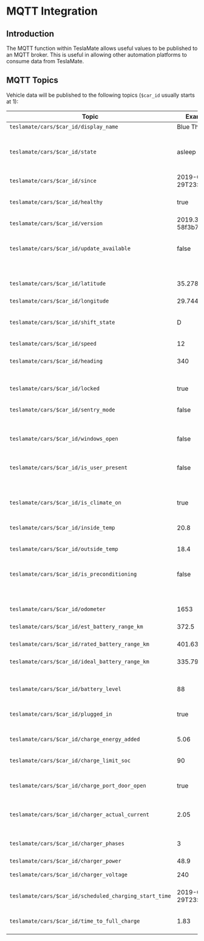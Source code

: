 # MQTT Integration

## Introduction

The MQTT function within TeslaMate allows useful values to be published to an MQTT broker. This is useful in allowing other automation platforms to consume data from TeslaMate.

## MQTT Topics

Vehicle data will be published to the following topics (`$car_id` usually starts at 1):

| Topic                                                  | Example              | Description                                                  |
| ------------------------------------------------------ | -------------------- | ------------------------------------------------------------ |
| `teslamate/cars/$car_id/display_name`                  | Blue Thunder         | Vehicle Name                                                 |
| `teslamate/cars/$car_id/state`                         | asleep               | Status of the vehicle (e.g. `onlilne`, `asleep`, `charging`) |
| `teslamate/cars/$car_id/since`                         | 2019-02-29T23:00:07Z | Date of the last status change                               |
| `teslamate/cars/$car_id/healthy`                       | true                 | Health status of the logger for that vehicle                 |
| `teslamate/cars/$car_id/version`                       | 2019.32.12.2 58f3b76 | Software Version                                             |
| `teslamate/cars/$car_id/update_available`              | false                | Indicates if a software update is available                  |
|                                                        |                      |                                                              |
| `teslamate/cars/$car_id/latitude`                      | 35.278131            | Last reported car latitude                                   |
| `teslamate/cars/$car_id/longitude`                     | 29.744801            | Last reported car longitude                                  |
| `teslamate/cars/$car_id/shift_state`                   | D                    | Current/Last Shift State (D/N/R/P)                           |
| `teslamate/cars/$car_id/speed`                         | 12                   | Current Speed in km/h                                        |
| `teslamate/cars/$car_id/heading`                       | 340                  | Last reported car direction                                  |
|                                                        |                      |                                                              |
| `teslamate/cars/$car_id/locked`                        | true                 | Indicates if the car is locked                               |
| `teslamate/cars/$car_id/sentry_mode`                   | false                | Indicates if Sentry Mode is active                           |
| `teslamate/cars/$car_id/windows_open`                  | false                | Indicates if any of the windows are open                     |
| `teslamate/cars/$car_id/is_user_present`               | false                | Indicates if a user is present in the vehicle                |
|                                                        |                      |                                                              |
| `teslamate/cars/$car_id/is_climate_on`                 | true                 | Indicates if the climate control is on                       |
| `teslamate/cars/$car_id/inside_temp`                   | 20.8                 | Inside Temperature in °C                                     |
| `teslamate/cars/$car_id/outside_temp`                  | 18.4                 | Temperature in °C                                            |
| `teslamate/cars/$car_id/is_preconditioning`            | false                | Indicates if the vehicle is being preconditioned             |
|                                                        |                      |                                                              |
| `teslamate/cars/$car_id/odometer`                      | 1653                 | Car odometer in km                                           |
| `teslamate/cars/$car_id/est_battery_range_km`          | 372.5                | Estimated Range in km                                        |
| `teslamate/cars/$car_id/rated_battery_range_km`        | 401.63               | Rated Range in km                                            |
| `teslamate/cars/$car_id/ideal_battery_range_km`        | 335.79               | Ideal Range in km                                            |
|                                                        |                      |                                                              |
| `teslamate/cars/$car_id/battery_level`                 | 88                   | Battery Level Percentage                                     |
| `teslamate/cars/$car_id/plugged_in`                    | true                 | If car is currently plugged into a charger                   |
| `teslamate/cars/$car_id/charge_energy_added`           | 5.06                 | Last added energy in kW                                      |
| `teslamate/cars/$car_id/charge_limit_soc`              | 90                   | Charge Limit Configured in Percentage                        |
| `teslamate/cars/$car_id/charge_port_door_open`         | true                 | Indicates if the charger door is open                        |
| `teslamate/cars/$car_id/charger_actual_current`        | 2.05                 | Current amperage supplied by charger                         |
| `teslamate/cars/$car_id/charger_phases`                | 3                    | Number of charger power phases (1-3)                         |
| `teslamate/cars/$car_id/charger_power`                 | 48.9                 | Charger Power                                                |
| `teslamate/cars/$car_id/charger_voltage`               | 240                  | Charger Voltage                                              |
| `teslamate/cars/$car_id/scheduled_charging_start_time` | 2019-02-29T23:00:07Z | Start time of the scheduled charge                           |
| `teslamate/cars/$car_id/time_to_full_charge`           | 1.83                 | Hours remaining to full charge                               |

